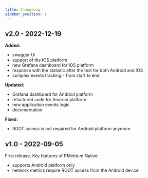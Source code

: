 ```yaml
---
title: ChangeLog
sidebar_position: 1
---
```


## v2.0 - 2022-12-19
**Added:**
- swagger UI
- support of the IOS platform
- new Grafana dashboard for IOS platform
- response with the statistic after the test for both Android and IOS
- complex events tracking - from start to end

**Updated:**
- Grafana dashboard for Android platform
- refactored code for Android platform
- new application events logic
- documentation

**Fixed:**
- ROOT access is not required for Android platform anymore

## v1.0 - 2022-09-05
First release. Key features of PMetrium Native:
- supports Android platform only
- network metrics require ROOT access from the Android device

